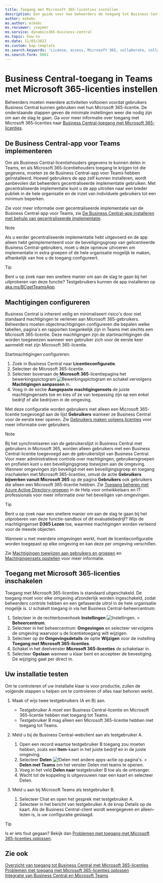 ```yaml
---
title: Toegang met Microsoft 365-licenties instellen
description: Een guide voor hoe beheerders de toegang tot Business Central kunnen configureren met Microsoft 365-licenties.
author: mikebc
ms.author: mikebc
ms.reviewer: jswymer
ms.service: dynamics365-business-central
ms.topic: how-to
ms.date: 11/03/2022
ms.custom: bap-template
ms.search.keywords: 'License, access, Microsoft 365, collaborate, collaboration, Teams, Microsoft Teams'
ms.search.form: 9061
---
```

# Business Central-toegang in Teams met Microsoft 365-licenties instellen

Beheerders moeten meerdere activiteiten voltooien voordat gebruikers Business Central kunnen gebruiken met hun Microsoft 365-licentie. De onderstaande stappen geven de minimale instellingen weer die nodig zijn om aan de slag te gaan. Ga voor meer informatie over toegang met Microsoft 365-licenties naar [Business Central-toegang met Microsoft 365-licenties](admin-access-with-m365-license.md).

## De Business Central-app voor Teams implementeren

Om als Business Central-licentiehouders gegevens te kunnen delen in Teams, en als Microsoft 365-licentiehouders toegang te krijgen tot die gegevens, moeten ze de Business Central-app voor Teams hebben geïnstalleerd. Hoewel gebruikers de app zelf kunnen installeren, wordt aanbevolen dat beheerders gecentraliseerde implementatie gebruiken. Met gecentraliseerde implementatie kunt u de app uitrollen naar een breder publiek in de hele organisatie en de inzet van individuele gebruikers tot een minimum beperken. 

Zie voor meer informatie over gecentraliseerde implementatie van de Business Central-app voor Teams, zie [De Business Central-app installeren met behulp van gecentraliseerde implementatie](admin-teams-integration.md#installing-the-business-central-app-by-using-centralized-deployment).

> [!NOTE]
> Als u eerder gecentraliseerde implementatie hebt uitgevoerd en de app alleen hebt geïmplementeerd voor de beveiligingsgroep van gelicentieerde Business Central-gebruikers, moet u deze opnieuw uitvoeren om implementatie in extra groepen of de hele organisatie mogelijk te maken, afhankelijk van hoe u de toegang configureert.

> [!TIP]
> Bent u op zoek naar een snellere manier om aan de slag te gaan bij het uitproberen van deze functie? Testgebruikers kunnen de app installeren op [aka.ms/BCgetTeamsApp](https://aka.ms/BCgetTeamsApp).

## Machtigingen configureren

Business Central is inherent veilig en minimaliseert risico's door niet standaard machtigingen te verlenen aan Microsoft 365-gebruikers. Beheerders moeten objectmachtigingen configureren die bepalen welke tabellen, pagina's en rapporten toegankelijk zijn in Teams met slechts een Microsoft 365-licentie. Deze machtigingen zijn de startmachtigingen die worden toegewezen wanneer een gebruiker zich voor de eerste keer aanmeldt met zijn Microsoft 365-licentie. 

Startmachtigingen configureren:

1. Zoek in Business Central naar **Licentieconfiguratie**.
2. Selecteer de Microsoft 365-licentie.
3. Selecteer bovenaan de **Microsoft 365**-licentiepagina het bewerkingspictogram ![Bewerkingspictogram](media/edit-pencil.png) en schakel vervolgens **Machtigingen aanpassen** in. 
4. Voeg in de sectie **Aangepaste machtigingensets** de juiste machtigingensets toe en kies of ze van toepassing zijn op een enkel bedrijf of alle bedrijven in de omgeving.

Met deze configuratie worden gebruikers met alleen een Microsoft 365-licentie toegevoegd aan de lijst **Gebruikers** wanneer ze Business Central voor de eerste keer openen. Zie [Gebruikers maken volgens licenties](ui-how-users-permissions.md) voor meer informatie over gebruikers.

> [!NOTE]
> Bij het synchroniseren van de gebruikerslijst in Business Central met gebruikers in Microsoft 365, worden alleen gebruikers met een Business Central-licentie toegevoegd aan de gebruikerslijst van Business Central. Voor meer administratieve controle over machtigingen, gebruikersgroepen en profielen kunt u een beveiligingsgroep toewijzen aan de omgeving. Wanneer omgevingen zijn beveiligd met een beveiligingsgroep en toegang inschakelen met Microsoft 365-licenties, omvat de actie **Gebruikers bijwerken vanuit Microsoft 365** op de pagina **Gebruikers** ook gebruikers die alleen een Microsoft 365-licentie hebben. Zie [Toegang beheren met Azure Active Directory-groepen](/dynamics365/business-central/dev-itpro/administration/tenant-admin-center-manage-access#manage-access-using-azure-active-directory-groups) in de Help voor ontwikkelaars en IT-professionals voor meer informatie over het beveiligen van omgevingen.

> [!TIP]
> Bent u op zoek naar een snellere manier om aan de slag te gaan bij het uitproberen van deze functie-sandbox of dit evaluatiebedrijf? Wijs de machtigingenset **D365 Lezen** toe, waarmee machtigingen worden verleend voor de meeste objecten.  

Wanneer u met meerdere omgevingen werkt, moet de licentieconfiguratie worden toegepast op elke omgeving en kan deze per omgeving verschillen. 

Zie [Machtigingen toewijzen aan gebruikers en groepen](ui-define-granular-permissions.md) en [Machtigingensets opstellen](/dynamics365/business-central/dev-itpro/developer/devenv-permissionset-composing) voor meer informatie.

## Toegang met Microsoft 365-licenties inschakelen

Toegang met Microsoft 365-licenties is standaard uitgeschakeld. De toegang moet voor elke omgeving afzonderlijk worden ingeschakeld, zodat beheerders controle hebben en een gefaseerde uitrol in de hele organisatie mogelijk is. U schakelt toegang in via het Business Central-beheercentrum: 

1. Selecteer in de rechterbovenhoek **Instellingen** ![Instellingen.](media/ui-experience/settings_icon_small.png "Pictogram Instellingen voor rolcentrum") > **Beheercentrum**.  
2. Selecteer in het beheercentrum  **Omgevingen** en selecteer vervolgens de omgeving waarvoor u de licentietoegang wilt wijzigen. 
3. Selecteer op de **Omgevingsdetails** de optie **Wijzigen** voor de instelling **Toegang met Microsoft 365-licenties**.
4. Schakel in het deelvenster **Microsoft 365-licenties** de schakelaar in. 
5. Selecteer **Opslaan** wanneer u klaar bent en accepteer de bevestiging. De wijziging gaat per direct in.

## Uw installatie testen

Om te controleren of uw installatie klaar is voor productie, zullen de volgende stappen u helpen om te controleren of alles naar behoren werkt. 

1. Maak of wijs twee testgebruikers (A en B) aan.

   - Testgebruiker A moet een Business Central-licentie en Microsoft 365-licentie hebben met toegang tot Teams.
   - Testgebruiker B mag alleen een Microsoft 365-licentie hebben met toegang tot Teams.

2. Meld u bij de Business Central-webclient aan als testgebruiker A.

   1. Open een record waartoe testgebruiker B toegang zou moeten hebben, zoals een **Item**-kaart in het juiste bedrijf en in de juiste omgeving.
   2. Selecteer **Delen** ![!Delen met andere apps-actie op pagina's.](media/share-icon.png) > **Delen met Teams** om het venster Delen met teams te openen.
   3. Voeg in het veld **Delen naar** testgebruiker B toe als de ontvanger. 
   4. Wacht tot de koppeling is uitgevouwen naar een kaart en selecteer Delen. 

3. Meld u aan bij Microsoft Teams als testgebruiker B.

   1. Selecteer Chat en open het gesprek met testgebruiker A. 
   2. Selecteer in het bericht van testgebruiker A de knop Details op de kaart. Als de Business Central-client wordt weergegeven en alleen-lezen is, is uw configuratie geslaagd. 

> [!TIP]
> Is er iets fout gegaan? Bekijk dan [Problemen met toegang met Microsoft 365-licenties oplossen](admin-access-with-m365-license-troubleshooting.md).

## Zie ook

[Overzicht van toegang tot Business Central met Microsoft 365-licenties](admin-access-with-m365-license.md#minimum-requirements)  
[Problemen met toegang met Microsoft 365-licenties oplossen](admin-access-with-m365-license-troubleshooting.md)  
[Integratie van Business Central en Microsoft Teams](across-teams-overview.md)  
